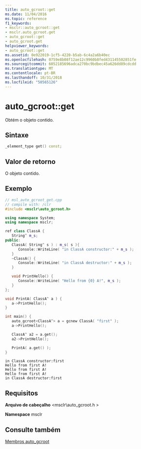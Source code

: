 ```yaml
---
title: auto_gcroot::get
ms.date: 11/04/2016
ms.topic: reference
f1_keywords:
- msclr::auto_gcroot::get
- msclr.auto_gcroot.get
- auto_gcroot::get
- auto_gcroot.get
helpviewer_keywords:
- auto_gcroot::get
ms.assetid: 0e922019-1cf5-4220-b5ab-6c4a2a6b40ec
ms.openlocfilehash: 0759e8b08f12ae12c9960b8fed431145502851fe
ms.sourcegitcommit: 6052185696adca270bc9bdbec45a626dd89cdcdd
ms.translationtype: MT
ms.contentlocale: pt-BR
ms.lasthandoff: 10/31/2018
ms.locfileid: "50565126"
---
```

# <a name="autogcrootget"></a>auto_gcroot::get

Obtém o objeto contido.

## <a name="syntax"></a>Sintaxe

```cpp
_element_type get() const;
```

## <a name="return-value"></a>Valor de retorno

O objeto contido.

## <a name="example"></a>Exemplo

```cpp
// msl_auto_gcroot_get.cpp
// compile with: /clr
#include <msclr\auto_gcroot.h>

using namespace System;
using namespace msclr;

ref class ClassA {
   String^ m_s;
public:
   ClassA( String^ s ) : m_s( s ){
      Console::WriteLine( "in ClassA constructor:" + m_s );
   }
   ~ClassA() {
      Console::WriteLine( "in ClassA destructor:" + m_s );
   }

   void PrintHello() {
      Console::WriteLine( "Hello from {0} A!", m_s );
   }
};

void PrintA( ClassA^ a ) {
   a->PrintHello();
}

int main() {
   auto_gcroot<ClassA^> a = gcnew ClassA( "first" );
   a->PrintHello();

   ClassA^ a2 = a.get();
   a2->PrintHello();

   PrintA( a.get() );
}
```

```Output
in ClassA constructor:first
Hello from first A!
Hello from first A!
Hello from first A!
in ClassA destructor:first
```

## <a name="requirements"></a>Requisitos

**Arquivo de cabeçalho** \<msclr\auto_gcroot.h >

**Namespace** msclr

## <a name="see-also"></a>Consulte também

[Membros auto_gcroot](../dotnet/auto-gcroot-members.md)